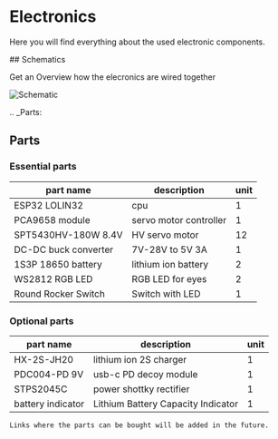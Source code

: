 # Electronics

Here you will find everything about the used electronic components.

## Schematics

Get an Overview how the elecronics are wired together

![Schematic](https://raw.githubusercontent.com/lichtwellenreiter/diy-kangal/master/code/esp32_quadruped/pics/schematic.png "Schematic from Pinggu")



.. _Parts:
## Parts

### Essential parts
| part name           | description                          |  unit     |
|---------------------|--------------------------------------|-----------|
| ESP32 LOLIN32       | cpu                                  | 1         |
| PCA9658 module      | servo motor controller               | 1         |
| SPT5430HV-180W 8.4V | HV servo motor                       | 12        |
| DC-DC buck converter| 7V-28V to 5V 3A                      | 1         |
| 1S3P 18650 battery  | lithium ion battery                  | 2         |
| WS2812 RGB LED      | RGB LED for eyes                     | 2         |
| Round Rocker Switch | Switch with LED                      | 1         |

### Optional parts
| part name           | description                          |  unit     |
|---------------------|--------------------------------------|-----------|
| HX-2S-JH20          | lithium ion 2S charger               | 1         |
| PDC004-PD 9V        | usb-c PD decoy module                | 1         |
| STPS2045C           | power shottky rectifier              | 1         |
| battery indicator   | Lithium Battery Capacity Indicator   | 1         |

    Links where the parts can be bought will be added in the future.
   